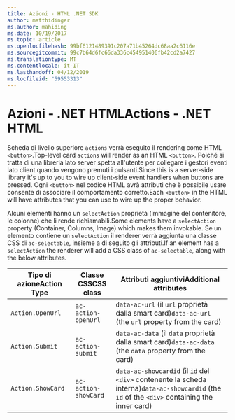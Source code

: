 ```yaml
---
title: Azioni - HTML .NET SDK
author: matthidinger
ms.author: mahiding
ms.date: 10/19/2017
ms.topic: article
ms.openlocfilehash: 99bf6121489391c207a71b45264dc68aa2c6116e
ms.sourcegitcommit: 99c7b64d6fc66da336c454951406fb42cd2a7427
ms.translationtype: MT
ms.contentlocale: it-IT
ms.lasthandoff: 04/12/2019
ms.locfileid: "59553313"
---
```

# <a name="actions---net-html"></a><span data-ttu-id="de89c-102">Azioni - .NET HTML</span><span class="sxs-lookup"><span data-stu-id="de89c-102">Actions - .NET HTML</span></span>

<span data-ttu-id="de89c-103">Scheda di livello superiore `actions` verrà eseguito il rendering come HTML `<button>`.</span><span class="sxs-lookup"><span data-stu-id="de89c-103">Top-level card `actions` will render as an HTML `<button>`.</span></span> <span data-ttu-id="de89c-104">Poiché si tratta di una libreria lato server spetta all'utente per collegare i gestori eventi lato client quando vengono premuti i pulsanti.</span><span class="sxs-lookup"><span data-stu-id="de89c-104">Since this is a server-side library it's up to you to wire up client-side event handlers when buttons are pressed.</span></span> <span data-ttu-id="de89c-105">Ogni `<button>` nel codice HTML avrà attributi che è possibile usare consente di associare il comportamento corretto.</span><span class="sxs-lookup"><span data-stu-id="de89c-105">Each `<button>` in the HTML will have attributes that you can use to wire up the proper behavior.</span></span>

<span data-ttu-id="de89c-106">Alcuni elementi hanno un `selectAction` proprietà (immagine del contenitore, le colonne) che li rende richiamabili.</span><span class="sxs-lookup"><span data-stu-id="de89c-106">Some elements have a `selectAction` property (Container, Columns, Image) which makes them invokable.</span></span> <span data-ttu-id="de89c-107">Se un elemento contiene un `selectAction` il renderer verrà aggiunta una classe CSS di `ac-selectable`, insieme a di seguito gli attributi.</span><span class="sxs-lookup"><span data-stu-id="de89c-107">If an element has a `selectAction` the renderer will add a CSS class of `ac-selectable`, along with the below attributes.</span></span>

<span data-ttu-id="de89c-108">Tipo di azione</span><span class="sxs-lookup"><span data-stu-id="de89c-108">Action Type</span></span> | <span data-ttu-id="de89c-109">Classe CSS</span><span class="sxs-lookup"><span data-stu-id="de89c-109">CSS class</span></span> | <span data-ttu-id="de89c-110">Attributi aggiuntivi</span><span class="sxs-lookup"><span data-stu-id="de89c-110">Additional attributes</span></span>
---|---|---
`Action.OpenUrl` | `ac-action-openUrl` | <span data-ttu-id="de89c-111">`data-ac-url` (il `url` proprietà dalla smart card)</span><span class="sxs-lookup"><span data-stu-id="de89c-111">`data-ac-url` (the `url` property from the card)</span></span>
`Action.Submit` | `ac-action-submit` | <span data-ttu-id="de89c-112">`data-ac-data` (il `data` proprietà dalla smart card)</span><span class="sxs-lookup"><span data-stu-id="de89c-112">`data-ac-data` (the `data` property from the card)</span></span>
`Action.ShowCard` | `ac-action-showCard` | <span data-ttu-id="de89c-113">`data-ac-showcardid` (il `id` del `<div>` contenente la scheda interna)</span><span class="sxs-lookup"><span data-stu-id="de89c-113">`data-ac-showcardid` (the `id` of the `<div>` containing the inner card)</span></span>